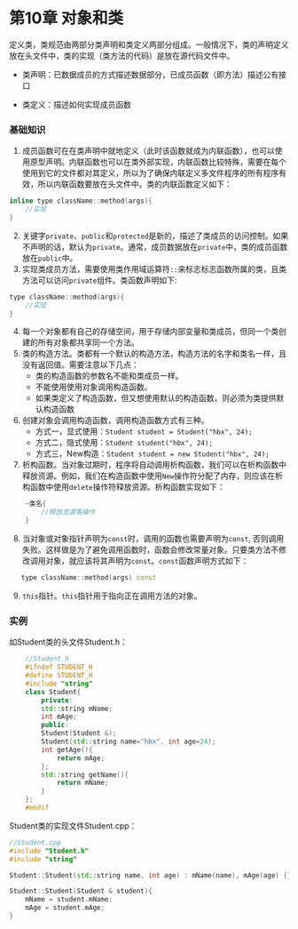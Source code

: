 # 第10章 对象和类
定义类，类规范由两部分类声明和类定义两部分组成。一般情况下，类的声明定义放在头文件中，类的实现（类方法的代码）是放在源代码文件中。
* 类声明：已数据成员的方式描述数据部分，已成员函数（即方法）描述公有接口

* 类定义：描述如何实现成员函数

### 基础知识
1. 成员函数可在在类声明中就地定义（此时该函数就成为内联函数），也可以使用原型声明。内联函数也可以在类外部实现，内联函数比较特殊，需要在每个使用到它的文件都对其定义，所以为了确保内联定义多文件程序的所有程序有效，所以内联函数要放在头文件中。类的内联函数定义如下：
```cpp
inline type className::method(args){
    //实现
}
```
2. 关键字`private`、`public`和`protected`是新的，描述了类成员的访问控制。如果不声明的话，默认为`private`。通常，成员数据放在`private`中，类的成员函数放在`public`中。
3. 实现类成员方法，需要使用类作用域运算符`::`来标志标志函数所属的类，且类方法可以访问`private`组件。类函数声明如下:

```cpp
type className::method(args){
    //实现
}
```
4. 每一个对象都有自己的存储空间，用于存储内部变量和类成员，但同一个类创建的所有对象都共享同一个方法。
5. 类的构造方法。类都有一个默认的构造方法，构造方法的名字和类名一样，且没有返回值。需要注意以下几点：
    * 类的构造函数的参数名不能和类成员一样。
    * 不能使用使用对象调用构造函数。
    * 如果类定义了构造函数，但又想使用默认的构造函数，则必须为类提供默认构造函数
6. 创建对象会调用构造函数，调用构造函数方式有三种。
    * 方式一，显式使用：`Student student = Student("hbx", 24);`
    * 方式二，隐式使用：`Student student("hbx", 24);`
    * 方式三，New构造：`Student student = new Student("hbx", 24);`
7. 析构函数。当对象过期时，程序将自动调用析构函数，我们可以在析构函数中释放资源。例如，我们在构造函数中使用`New`操作符分配了内存，则应该在析构函数中使用`delete`操作符释放资源。析构函数实现如下：
```cpp
    ~类名{
        //释放资源等操作
    }
```
8. 当对象或对象指针声明为`const`时，调用的函数也需要声明为`const`, 否则调用失败。这样做是为了避免调用函数时，函数会修改常量对象。只要类方法不修改调用对象，就应该将其声明为`const`。`const`函数声明方式如下：
```cpp
   type className::method(args) const
```

9. `this`指针。`this`指针用于指向正在调用方法的对象。

### 实例
如Student类的头文件Student.h：
```cpp
    //Student.h
    #ifndef STUDENT_H
    #define STUDENT_H
    #include "string"
    class Student{
        private:
        std::string mName;
        int mAge;
        public:
        Student(Student &);
        Student(std::string name="hbx", int age=24);
        int getAge(){
            return mAge;
        };
        std::string getName(){
            return mName;
        }
    };
    #endif
```

Student类的实现文件Student.cpp：

```cpp
//Student.cpp
#include "Student.h"
#include "string"

Student::Student(std::string name, int age) : mName(name), mAge(age) {}

Student::Student(Student & student){
    mName = student.mName;
    mAge = student.mAge;
}
```
